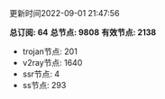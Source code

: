 更新时间2022-09-01 21:47:56

**总订阅: 64**
**总节点: 9808**
**有效节点: 2138**
- trojan节点: 201
- v2ray节点: 1640
- ssr节点: 4
- ss节点: 293
